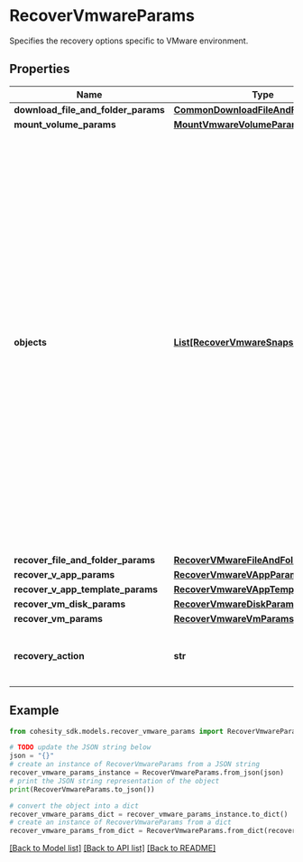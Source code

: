 # RecoverVmwareParams

Specifies the recovery options specific to VMware environment.

## Properties

Name | Type | Description | Notes
------------ | ------------- | ------------- | -------------
**download_file_and_folder_params** | [**CommonDownloadFileAndFolderParams**](CommonDownloadFileAndFolderParams.md) |  | [optional] 
**mount_volume_params** | [**MountVmwareVolumeParams**](MountVmwareVolumeParams.md) |  | [optional] 
**objects** | [**List[RecoverVmwareSnapshotParams]**](RecoverVmwareSnapshotParams.md) | Specifies the list of recover Object parameters. This property is mandatory for all recovery action types except recover vms. While recovering VMs, a user can specify snapshots of VM&#39;s or a Protection Group Run details to recover all the VM&#39;s that are backed up by that Run. For recovering files, specifies the object contains the file to recover. | [optional] 
**recover_file_and_folder_params** | [**RecoverVMwareFileAndFolderParams**](RecoverVMwareFileAndFolderParams.md) |  | [optional] 
**recover_v_app_params** | [**RecoverVmwareVAppParams**](RecoverVmwareVAppParams.md) |  | [optional] 
**recover_v_app_template_params** | [**RecoverVmwareVAppTemplateParams**](RecoverVmwareVAppTemplateParams.md) |  | [optional] 
**recover_vm_disk_params** | [**RecoverVmwareDiskParams**](RecoverVmwareDiskParams.md) |  | [optional] 
**recover_vm_params** | [**RecoverVmwareVmParams**](RecoverVmwareVmParams.md) |  | [optional] 
**recovery_action** | **str** | Specifies the type of recovery action to be performed. | 

## Example

```python
from cohesity_sdk.models.recover_vmware_params import RecoverVmwareParams

# TODO update the JSON string below
json = "{}"
# create an instance of RecoverVmwareParams from a JSON string
recover_vmware_params_instance = RecoverVmwareParams.from_json(json)
# print the JSON string representation of the object
print(RecoverVmwareParams.to_json())

# convert the object into a dict
recover_vmware_params_dict = recover_vmware_params_instance.to_dict()
# create an instance of RecoverVmwareParams from a dict
recover_vmware_params_from_dict = RecoverVmwareParams.from_dict(recover_vmware_params_dict)
```
[[Back to Model list]](../README.md#documentation-for-models) [[Back to API list]](../README.md#documentation-for-api-endpoints) [[Back to README]](../README.md)


